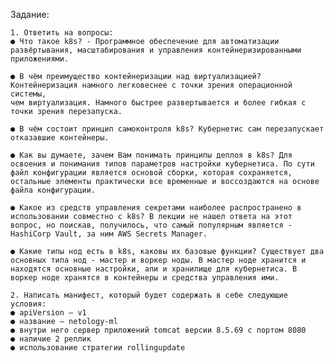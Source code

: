Задание:

    1. Ответить на вопросы: 
    ● Что такое k8s? - Программное обеспечение для автоматизации развёртывания, масштабирования и управления контейнеризированными приложениями.
    
    ● В чём преимущество контейнеризации над виртуализацией? Контейнеризация намного легковеснее с точки зрения операционной системы,
    чем виртуализация. Намного быстрее развертывается и более гибкая с точки зрения перезапуска.
    
    ● В чём состоит принцип самоконтроля k8s? Кубернетис сам перезапускает отказавшие контейнеры.
    
    ● Как вы думаете, зачем Вам понимать принципы деплоя в k8s? Для освоения и понимания типов параметров настройки кубернетиса. По сути файл конфигурации является основой сборки, которая сохраняется, остальные элементы практически все временные и воссоздаются на основе файла конфигурации.
    
    ● Какое из средств управления секретами наиболее распространено в использовании совместно с k8s? В лекции не нашел ответа на этот вопрос, но поискав, получилось, что самый популярным является - HashiCorp Vault, за ним AWS Secrets Manager.
    
    ● Какие типы нод есть в k8s, каковы их базовые функции? Существует два основных типа нод - мастер и воркер ноды. В мастер ноде хранится и находятся основные настройки, апи и хранилище для кубернетиса. В воркер ноде хранятся в контейнеры и средства управления ими.

    2. Написать манифест, который будет содержать в себе следующие условия:
    ● apiVersion – v1 
    ● название – netology-ml
    ● внутри него сервер приложений tomcat версии 8.5.69 с портом 8080 
    ● наличие 2 реплик 
    ● использование стратегии rollingupdate
